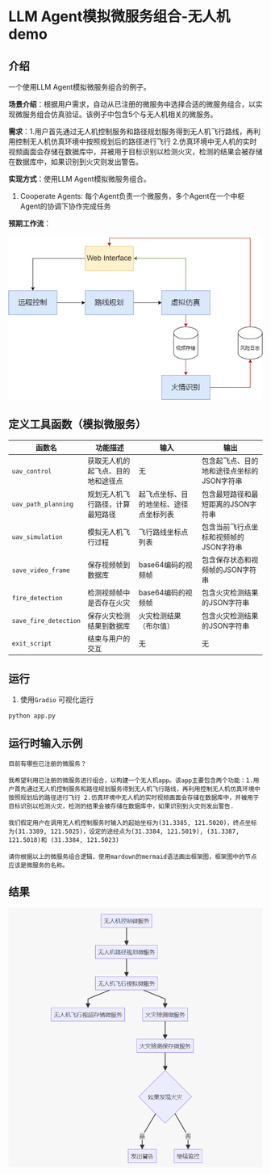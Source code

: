 # LLM Agent模拟微服务组合-无人机demo

## 介绍
一个使用LLM Agent模拟微服务组合的例子。

**场景介绍**：根据用户需求，自动从已注册的微服务中选择合适的微服务组合，以实现微服务组合仿真验证。该例子中包含5个与无人机相关的微服务。

**需求**：1.用户首先通过无人机控制服务和路径规划服务得到无人机飞行路线，再利用控制无人机仿真环境中按照规划后的路径进行飞行 2.仿真环境中无人机的实时视频画面会存储在数据库中，并被用于目标识别以检测火灾，检测的结果会被存储在数据库中，如果识别到火灾则发出警告。

**实现方式**：使用LLM Agent模拟微服务组合。
1. Cooperate Agents: 每个Agent负责一个微服务，多个Agent在一个中枢Agent的协调下协作完成任务

**预期工作流**：

![预期组合结果](./img/uav微服务.png)

## 定义工具函数（模拟微服务）
| 函数名 | 功能描述 | 输入 | 输出 |
|--------|----------|------|------|
| `uav_control` | 获取无人机的起飞点、目的地和途径点 | 无 | 包含起飞点、目的地和途径点坐标的JSON字符串 |
| `uav_path_planning` | 规划无人机飞行路径，计算最短路径 | 起飞点坐标、目的地坐标、途径点坐标列表 | 包含最短路径和最短距离的JSON字符串 |
| `uav_simulation` | 模拟无人机飞行过程 | 飞行路线坐标点列表 | 包含当前飞行点坐标和视频帧的JSON字符串 |
| `save_video_frame` | 保存视频帧到数据库 | base64编码的视频帧 | 包含保存状态和视频帧的JSON字符串 |
| `fire_detection` | 检测视频帧中是否存在火灾 | base64编码的视频帧 | 包含火灾检测结果的JSON字符串 |
| `save_fire_detection` | 保存火灾检测结果到数据库 | 火灾检测结果（布尔值） | 包含火灾检测结果的JSON字符串 |
| `exit_script` | 结束与用户的交互 | 无 | 无 |

## 运行

1. 使用`Gradio` 可视化运行
```bash
python app.py
```

## 运行时输入示例

```
目前有哪些已注册的微服务？

我希望利用已注册的微服务进行组合，以构建一个无人机app。该app主要包含两个功能：1.用户首先通过无人机控制服务和路径规划服务得到无人机飞行路线，再利用控制无人机仿真环境中按照规划后的路径进行飞行 2.仿真环境中无人机的实时视频画面会存储在数据库中，并被用于目标识别以检测火灾，检测的结果会被存储在数据库中，如果识别到火灾则发出警告.

我们假定用户在调用无人机控制服务时输入的起始坐标为(31.3385, 121.5020)，终点坐标为(31.3389, 121.5025)，设定的途经点为(31.3384, 121.5019), (31.3387, 121.5018)和 (31.3384, 121.5023)

请你根据以上的微服务组合逻辑，使用mardown的mermaid语法画出框架图，框架图中的节点应该是微服务的名称。
```

## 结果

![微服务调用图](./img/uav_result.png)